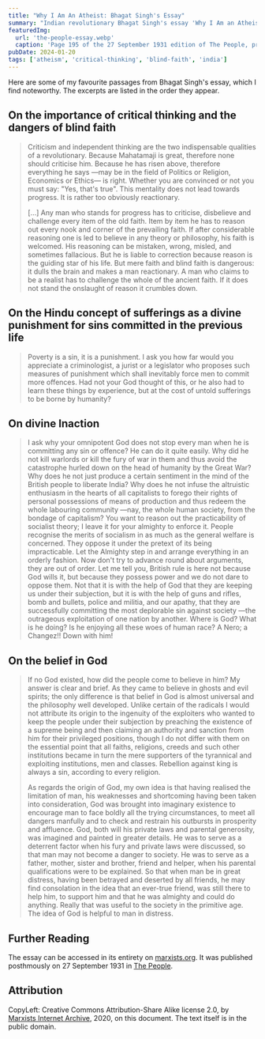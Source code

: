 ```yaml
---
title: "Why I Am An Atheist: Bhagat Singh's Essay"
summary: "Indian revolutionary Bhagat Singh's essay 'Why I Am an Atheist', written at 23 from jail, challenges blind faith and advocates for reason and critical thinking."
featuredImg:
  url: 'the-people-essay.webp'
  caption: 'Page 195 of the 27 September 1931 edition of The People, provided by Prof. Chaman Lal to marxists.org.'
pubDate: 2024-01-20
tags: ['atheism', 'critical-thinking', 'blind-faith', 'india']
---
```


Here are some of my favourite passages from Bhagat Singh's essay, which I find noteworthy. The excerpts are listed in the order they appear.

## On the importance of critical thinking and the dangers of blind faith

> Criticism and independent thinking are the two indispensable qualities of a revolutionary. Because Mahatamaji is great, therefore none should criticise him. Because he has risen above, therefore everything he says —may be in the field of Politics or Religion, Economics or Ethics— is right. Whether you are convinced or not you must say: "Yes, that's true". This mentality does not lead towards progress. It is rather too obviously reactionary.
>
> […] Any man who stands for progress has to criticise, disbelieve and challenge every item of the old faith. Item by item he has to reason out every nook and corner of the prevailing faith. If after considerable reasoning one is led to believe in any theory or philosophy, his faith is welcomed. His reasoning can be mistaken, wrong, misled, and sometimes fallacious. But he is liable to correction because reason is the guiding star of his life. But mere faith and blind faith is dangerous: it dulls the brain and makes a man reactionary. A man who claims to be a realist has to challenge the whole of the ancient faith. If it does not stand the onslaught of reason it crumbles down.

## On the Hindu concept of sufferings as a divine punishment for sins committed in the previous life

> Poverty is a sin, it is a punishment. I ask you how far would you appreciate a criminologist, a jurist or a legislator who proposes such measures of punishment which shall inevitably force men to commit more offences. Had not your God thought of this, or he also had to learn these things by experience, but at the cost of untold sufferings to be borne by humanity?

## On divine Inaction

> I ask why your omnipotent God does not stop every man when he is committing any sin or offence? He can do it quite easily. Why did he not kill warlords or kill the fury of war in them and thus avoid the catastrophe hurled down on the head of humanity by the Great War? Why does he not just produce a certain sentiment in the mind of the British people to liberate India? Why does he not infuse the altruistic enthusiasm in the hearts of all capitalists to forego their rights of personal possessions of means of production and thus redeem the whole labouring community —nay, the whole human society, from the bondage of capitalism? You want to reason out the practicability of socialist theory; I leave it for your almighty to enforce it. People recognise the merits of socialism in as much as the general welfare is concerned. They oppose it under the pretext of its being impracticable. Let the Almighty step in and arrange everything in an orderly fashion. Now don't try to advance round about arguments, they are out of order. Let me tell you, British rule is here not because God wills it, but because they possess power and we do not dare to oppose them. Not that it is with the help of God that they are keeping us under their subjection, but it is with the help of guns and rifles, bomb and bullets, police and militia, and our apathy, that they are successfully committing the most deplorable sin against society —the outrageous exploitation of one nation by another. Where is God? What is he doing? Is he enjoying all these woes of human race? A Nero; a Changez!! Down with him!

## On the belief in God

> If no God existed, how did the people come to believe in him? My answer is clear and brief. As they came to believe in ghosts and evil spirits; the only difference is that belief in God is almost universal and the philosophy well developed. Unlike certain of the radicals I would not attribute its origin to the ingenuity of the exploiters who wanted to keep the people under their subjection by preaching the existence of a supreme being and then claiming an authority and sanction from him for their privileged positions, though I do not differ with them on the essential point that all faiths, religions, creeds and such other institutions became in turn the mere supporters of the tyrannical and exploiting institutions, men and classes. Rebellion against king is always a sin, according to every religion.
>
> As regards the origin of God, my own idea is that having realised the limitation of man, his weaknesses and shortcoming having been taken into consideration, God was brought into imaginary existence to encourage man to face boldly all the trying circumstances, to meet all dangers manfully and to check and restrain his outbursts in prosperity and affluence. God, both will his private laws and parental generosity, was imagined and painted in greater details. He was to serve as a deterrent factor when his fury and private laws were discussed, so that man may not become a danger to society. He was to serve as a father, mother, sister and brother, friend and helper, when his parental qualifications were to be explained. So that when man be in great distress, having been betrayed and deserted by all friends, he may find consolation in the idea that an ever-true friend, was still there to help him, to support him and that he was almighty and could do anything. Really that was useful to the society in the primitive age. The idea of God is helpful to man in distress.

## Further Reading

The essay can be accessed in its entirety on [marxists.org](https://www.marxists.org/archive/bhagat-singh/1930/10/05.htm). It was published posthmously on 27 September 1931 in [The People](/docs/why-i-am-an-atheist.pdf).

## Attribution

CopyLeft: Creative Commons Attribution-Share Alike license 2.0, by [Marxists Internet Archive](https://www.marxists.org/archive/bhagat-singh/1930/10/05.htm), 2020, on this document. The text itself is in the public domain.

